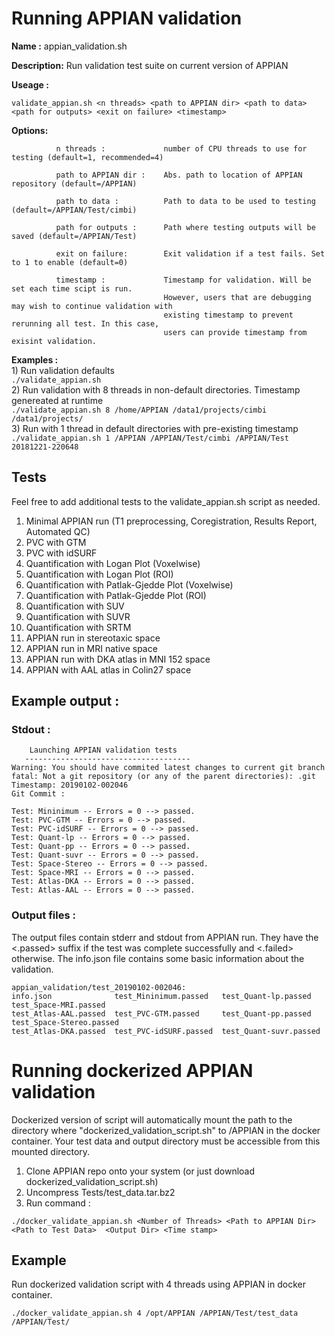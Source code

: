 # Running APPIAN validation

__Name :__        appian_validation.sh

__Description:__  Run validation test suite on current version of APPIAN

__Useage :__      
```
validate_appian.sh <n threads> <path to APPIAN dir> <path to data> <path for outputs> <exit on failure> <timestamp>
```
__Options:__
  
              n threads :             number of CPU threads to use for testing (default=1, recommended=4)
              
              path to APPIAN dir :    Abs. path to location of APPIAN repository (default=/APPIAN)
              
              path to data :          Path to data to be used to testing (default=/APPIAN/Test/cimbi)
              
              path for outputs :      Path where testing outputs will be saved (default=/APPIAN/Test)
              
              exit on failure:        Exit validation if a test fails. Set to 1 to enable (default=0)
              
              timestamp :             Timestamp for validation. Will be set each time scipt is run. 
                                      However, users that are debugging may wish to continue validation with
                                      existing timestamp to prevent rerunning all test. In this case, 
                                      users can provide timestamp from exisint validation. 
__Examples :__\
         1) Run validation defaults\
             ```./validate_appian.sh```\
          2) Run validation with 8 threads in non-default directories. Timestamp genereated at runtime\
              ```./validate_appian.sh 8 /home/APPIAN /data1/projects/cimbi /data1/projects/```  \
          3) Run with 1 thread in default directories with pre-existing timestamp\
              ```./validate_appian.sh 1 /APPIAN /APPIAN/Test/cimbi /APPIAN/Test 20181221-220648```
## Tests
Feel free to add additional tests to the validate_appian.sh script as needed.

1. Minimal APPIAN run (T1 preprocessing, Coregistration, Results Report, Automated QC)
2. PVC with GTM
3. PVC with idSURF
4. Quantification with Logan Plot (Voxelwise)
5. Quantification with Logan Plot (ROI)
6. Quantification with Patlak-Gjedde Plot (Voxelwise)
7. Quantification with Patlak-Gjedde Plot (ROI)
8. Quantification with SUV
9. Quantification with SUVR
10. Quantification with SRTM
11. APPIAN run in stereotaxic space
12. APPIAN run in MRI native space
13. APPIAN run with DKA atlas in MNI 152 space 
14. APPIAN with AAL atlas in Colin27 space

## Example output :

### Stdout :
```
    Launching APPIAN validation tests 
   -------------------------------------
Warning: You should have commited latest changes to current git branch
fatal: Not a git repository (or any of the parent directories): .git
Timestamp: 20190102-002046
Git Commit :

Test: Mininimum -- Errors = 0 --> passed.
Test: PVC-GTM -- Errors = 0 --> passed.
Test: PVC-idSURF -- Errors = 0 --> passed.
Test: Quant-lp -- Errors = 0 --> passed.
Test: Quant-pp -- Errors = 0 --> passed.
Test: Quant-suvr -- Errors = 0 --> passed.
Test: Space-Stereo -- Errors = 0 --> passed.
Test: Space-MRI -- Errors = 0 --> passed.
Test: Atlas-DKA -- Errors = 0 --> passed.
Test: Atlas-AAL -- Errors = 0 --> passed.
```
### Output files :
The output files contain stderr and stdout from APPIAN run. They have the <.passed> suffix if the test was complete successfully and <.failed> otherwise. The info.json file contains some basic information about the validation.
```
appian_validation/test_20190102-002046:
info.json              test_Mininimum.passed   test_Quant-lp.passed    test_Space-MRI.passed
test_Atlas-AAL.passed  test_PVC-GTM.passed     test_Quant-pp.passed    test_Space-Stereo.passed
test_Atlas-DKA.passed  test_PVC-idSURF.passed  test_Quant-suvr.passed
```

# Running dockerized APPIAN validation
Dockerized version of script will automatically mount the path to the directory where "dockerized_validation_script.sh" to /APPIAN in the docker container. Your test data and output directory must be accessible from this mounted directory. 

1. Clone APPIAN repo onto your system (or just download dockerized_validation_script.sh)
2. Uncompress Tests/test_data.tar.bz2
3. Run command :

```
./docker_validate_appian.sh <Number of Threads> <Path to APPIAN Dir> <Path to Test Data>  <Output Dir> <Time stamp>
``` 

## Example 
Run dockerized validation script with 4 threads using APPIAN in docker container.

```./docker_validate_appian.sh 4 /opt/APPIAN /APPIAN/Test/test_data  /APPIAN/Test/```
